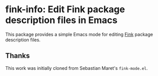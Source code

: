 fink-info: Edit Fink package description files in Emacs
==========

This package provides a simple Emacs mode for editing [Fink](http://www.finkproject.org) package
description files.

Thanks
----------

This work was initially cloned from Sebastian Maret's `fink-mode.el`.
